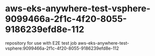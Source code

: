 # aws-eks-anywhere-test-vsphere-9099466a-2f1c-4f20-8055-9186239efd8e-112
repository for use with E2E test job aws-eks-anywhere-test-vsphere:9099466a-2f1c-4f20-8055-9186239efd8e-112
